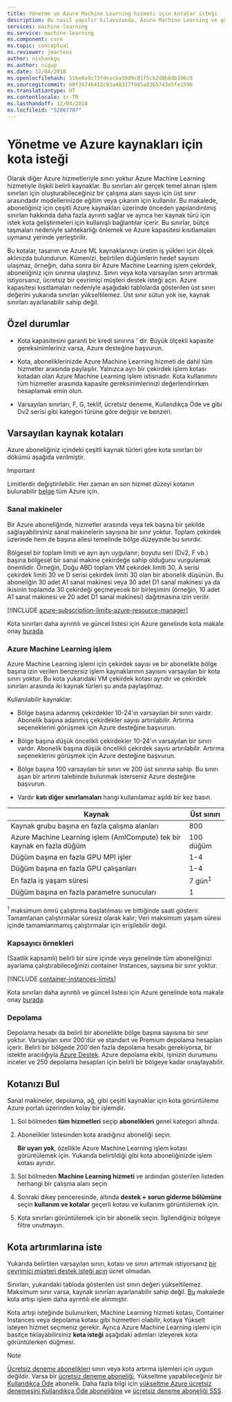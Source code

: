 ```yaml
---
title: Yönetme ve Azure Machine Learning hizmeti için kotalar isteği
description: Bu nasıl yapılır kılavuzunda, Azure Machine Learning ve görüntüleme ve daha fazla kota isteği için kaynaklar üzerinde çeşitli kotalar açıklar.
services: machine-learning
ms.service: machine-learning
ms.component: core
ms.topic: conceptual
ms.reviewer: jmartens
author: nishankgu
ms.author: nigup
ms.date: 12/04/2018
ms.openlocfilehash: 516e8a9c73fdeacba38d9c81f5cb2d0b8db106c8
ms.sourcegitcommit: b0f39746412c93a48317f985a8365743e5fe1596
ms.translationtype: HT
ms.contentlocale: tr-TR
ms.lasthandoff: 12/04/2018
ms.locfileid: "52867707"
---
```

# <a name="manage-and-request-quotas-for-azure-resources"></a>Yönetme ve Azure kaynakları için kota isteği

Olarak diğer Azure hizmetleriyle sınırı yoktur Azure Machine Learning hizmetiyle ilişkili belirli kaynaklar. Bu sınırları alır gerçek temel alınan işlem sınırları için oluşturabileceğiniz bir çalışma alanı sayısı için üst sınır arasındadır modellerinizde eğitim veya çıkarım için kullanılır. Bu makalede, aboneliğiniz için çeşitli Azure kaynakları üzerinde önceden yapılandırılmış sınırları hakkında daha fazla ayrıntı sağlar ve ayrıca her kaynak türü için istek kota geliştirmeleri için kullanışlı bağlantılar içerir. Bu sınırlar, bütçe taşmaları nedeniyle sahtekarlığı önlemek ve Azure kapasitesi kısıtlamaları uymanız yerinde yerleştirilir.

Bu kotalar, tasarım ve Azure ML kaynaklarınızı üretim iş yükleri için ölçek aklınızda bulundurun. Kümenizi, belirtilen düğümlerin hedef sayısını ulaşmaz, örneğin, daha sonra bir Azure Machine Learning işlem çekirdek, aboneliğiniz için sınırına ulaştınız. Sınırı veya kota varsayılan sınırı artırmak istiyorsanız, ücretsiz bir çevrimiçi müşteri destek isteği açın. Azure kapasitesi kısıtlamaları nedeniyle aşağıdaki tablolarda gösterilen üst sınırı değerini yukarıda sınırları yükseltilemez. Üst sınır sütun yok ise, kaynak sınırları ayarlanabilir sahip değil. 

## <a name="special-considerations"></a>Özel durumlar

+ Kota kapasitesini garanti bir kredi sınırına ' dir. Büyük ölçekli kapasite gereksinimleriniz varsa, Azure desteğine başvurun.

+ Kota, aboneliklerinizde Azure Machine Learning hizmeti de dahil tüm hizmetler arasında paylaşılır. Yalnızca ayrı bir çekirdek işlem kotası kotadan olan Azure Machine Learning işlem istisnadır. Kota kullanımını tüm hizmetler arasında kapasite gereksinimlerinizi değerlendirirken hesaplamak emin olun.

+ Varsayılan sınırları, F, G, teklif, ücretsiz deneme, Kullandıkça Öde ve gibi Dv2 serisi gibi kategori türüne göre değişir ve benzeri.

## <a name="default-resource-quotas"></a>Varsayılan kaynak kotaları

Azure aboneliğiniz içindeki çeşitli kaynak türleri göre kota sınırları bir dökümü aşağıda verilmiştir. 

> [!Important]
> Limitlerdir değiştirilebilir. Her zaman en son hizmet düzeyi kotanın bulunabilir [belge](https://docs.microsoft.com/azure/azure-subscription-service-limits/) tüm Azure için.

### <a name="virtual-machines"></a>Sanal makineler 
Bir Azure aboneliğinde, hizmetler arasında veya tek başına bir şekilde sağlayabilirsiniz sanal makinelerin sayısına bir sınır yoktur. Toplam çekirdek üzerinde hem de başına ailesi temelinde bölge düzeyinde bu sınırdır.

Bölgesel bir toplam limiti ve ayrı ayrı uygulanır; boyutu seri (Dv2, F vb.) başına bölgesel bir sanal makine çekirdeğe sahip olduğunu vurgulamak önemlidir. Örneğin, Doğu ABD toplam VM çekirdek limiti 30, A serisi çekirdek limiti 30 ve D serisi çekirdek limiti 30 olan bir abonelik düşünün. Bu aboneliğin 30 adet A1 sanal makinesi veya 30 adet D1 sanal makinesi ya da ikisinin toplamda 30 çekirdeği geçmeyecek bir birleşimini (örneğin, 10 adet A1 sanal makinesi ve 20 adet D1 sanal makinesi) dağıtmasına izin verilir.

[!INCLUDE [azure-subscription-limits-azure-resource-manager](../../../includes/azure-subscription-limits-azure-resource-manager.md)]

Kota sınırları daha ayrıntılı ve güncel listesi için Azure genelinde kota makale onay [burada](https://docs.microsoft.com/azure/azure-subscription-service-limits#subscription-limits-1).

### <a name="azure-machine-learning-compute"></a>Azure Machine Learning işlem
Azure Machine Learning işlemi için çekirdek sayısı ve bir abonelikte bölge başına izin verilen benzersiz işlem kaynaklarının sayısını varsayılan bir kota sınırı yoktur. Bu kota yukarıdaki VM çekirdek kotası ayrıdır ve çekirdek sınırları arasında iki kaynak türleri şu anda paylaşılmaz.

Kullanılabilir kaynaklar:
+ Bölge başına adanmış çekirdekler 10-24'ın varsayılan bir sınırı vardır.  Abonelik başına adanmış çekirdekler sayısı artırılabilir. Artırma seçeneklerini görüşmek için Azure desteğine başvurun.

+ Bölge başına düşük öncelikli çekirdekler 10-24'ın varsayılan bir sınırı vardır.  Abonelik başına düşük öncelikli çekirdek sayısı artırılabilir. Artırma seçeneklerini görüşmek için Azure desteğine başvurun.

+ Bölge başına 100 varsayılan bir sınırı ve 200 üst sınırına sahip. Bu sınırı aşan bir artırım talebinde bulunmak isterseniz Azure desteğine başvurun.

+ Vardır **katı diğer sınırlamaları** hangi kullanılamaz aşıldı bir kez basın.

| **Kaynak** | **Üst sınırı** |
| --- | --- |
| Kaynak grubu başına en fazla çalışma alanları | 800 |
| Azure Machine Learning işlem (AmlCompute) tek bir kaynak en fazla düğüm | 100 düğüm |
| Düğüm başına en fazla GPU MPI işler | 1-4 |
| Düğüm başına en fazla GPU çalışanları | 1-4 |
| En fazla iş yaşam süresi | 7 gün<sup>1</sup> |
| Düğüm başına en fazla parametre sunucuları | 1 |

<sup>1</sup> maksimum ömrü çalıştırma başlatılması ve bittiğinde saati gösterir. Tamamlanan çalıştırmalar süresiz olarak kalır; Veri maksimum yaşam süresi içinde tamamlanmamış çalıştırmalar için erişilebilir değil.

### <a name="container-instances"></a>Kapsayıcı örnekleri

(Saatlik kapsamlı) belirli bir süre içinde veya genelinde tüm aboneliğinizi ayarlama çalıştırabileceğinizi container Instances, sayısına bir sınır yoktur.

[!INCLUDE [container-instances-limits](../../../includes/container-instances-limits.md)]

Kota sınırları daha ayrıntılı ve güncel listesi için Azure genelinde kota makale onay [burada](https://docs.microsoft.com/azure/azure-subscription-service-limits#container-instances-limits).

### <a name="storage"></a>Depolama
Depolama hesabı da belirli bir abonelikte bölge başına sayısına bir sınır yoktur. Varsayılan sınır 200'dür ve standart ve Premium depolama hesapları içerir. Belirli bir bölgede 200'den fazla depolama hesabı gerekiyorsa, bir istekte aracılığıyla [Azure Destek](https://ms.portal.azure.com/#blade/Microsoft_Azure_Support/HelpAndSupportBlade/newsupportrequest/). Azure depolama ekibi, işinizin durumunu inceler ve 250 depolama hesapları için belirli bir bölgeye kadar onaylayabilir.


## <a name="find-your-quotas"></a>Kotanızı Bul

Sanal makineler, depolama, ağ, gibi çeşitli kaynaklar için kota görüntüleme Azure portalı üzerinden kolay bir işlemdir.

1. Sol bölmeden **tüm hizmetleri** seçip **abonelikleri** genel kategori altında.

1. Abonelikler listesinden kota aradığınız aboneliği seçin.

   **Bir uyarı yok**, özellikle Azure Machine Learning işlem kotası görüntülemek için. Yukarıda belirtildiği gibi kota aboneliğinizde işlem kotası ayrıdır. 
   
1. Sol bölmeden **Machine Learning hizmeti** ve ardından gösterilen listeden herhangi bir çalışma alanı seçin

1. Sonraki dikey penceresinde, altında **destek + sorun giderme bölümüne** seçin **kullanım ve kotalar** geçerli kotası ve kullanımı görüntülemek için.

1. Kota sınırları görüntülemek için bir abonelik seçin. İlgilendiğiniz bölgeye filtre unutmayın.


## <a name="request-quota-increases"></a>Kota artırımlarına iste

Yukarıda belirtilen varsayılan sınırı, kotası ve sınırı artırmak istiyorsanız [bir çevrimiçi müşteri destek isteği açın](https://ms.portal.azure.com/#blade/Microsoft_Azure_Support/HelpAndSupportBlade/newsupportrequest/) ücret olmadan.

Sınırları, yukarıdaki tabloda gösterilen üst sınırı değeri yükseltilemez. Maksimum sınır varsa, kaynak sınırları ayarlanabilir sahip değil. [Bu](https://docs.microsoft.com/azure/azure-resource-manager/resource-manager-quota-errors) makalede kota artışı işlem daha ayrıntılı ele alınmıştır.

Kota artışı isteğinde bulunurken, Machine Learning hizmeti kotası, Container Instances veya depolama kotası gibi hizmetleri olabilir, kotaya Yükselt isteyen hizmet seçmeniz gerekir. Ayrıca Azure Machine Learning işlemi için basitçe tıklayabilirsiniz **kota isteği** aşağıdaki adımları izleyerek kota görüntülerken düğmesi.

> [!NOTE]
> [Ücretsiz deneme abonelikleri](https://azure.microsoft.com/offers/ms-azr-0044p) sınırı veya kota artırma işlemleri için uygun değildir. Varsa bir [ücretsiz deneme aboneliği](https://azure.microsoft.com/offers/ms-azr-0044p), Yükseltme yapabileceğiniz bir [Kullandıkça Öde](https://azure.microsoft.com/offers/ms-azr-0003p/) abonelik. Daha fazla bilgi için [yükseltme Azure ücretsiz denemesini Kullandıkça Öde aboneliğine](../../billing/billing-upgrade-azure-subscription.md) ve [ücretsiz deneme aboneliği SSS](https://azure.microsoft.com/free/free-account-faq).
